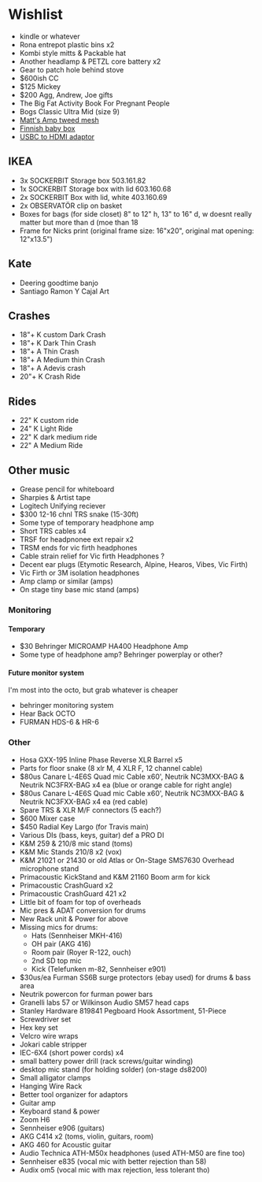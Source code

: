 # Wishlist

- kindle or whatever
- Rona entrepot plastic bins x2
- Kombi style mitts & Packable hat
- Another headlamp & PETZL core battery x2
- Gear to patch hole behind stove
- $600ish CC
- $125 Mickey
- $200 Agg, Andrew, Joe gifts
- The Big Fat Activity Book For Pregnant People
- Bogs Classic Ultra Mid (size 9)
- [Matt's Amp tweed mesh](https://nextgenguitars.ca/categories/cab-case-parts/grill-cloth-piping.html)
- [Finnish baby box](https://www.finnishbabybox.com/en/)
- [USBC to HDMI adaptor](https://www.amazon.ca/Adaptor%EF%BC%8C-Multiport-Charging-ChromeBook-Converter/dp/B07G82ZW1D/)

## IKEA

- 3x SOCKERBIT Storage box 503.161.82
- 1x SOCKERBIT Storage box with lid 603.160.68
- 2x SOCKERBIT Box with lid, white 403.160.69
- 2x OBSERVATÖR clip on basket
- Boxes for bags (for side closet) 8" to 12" h, 13" to 16" d, w doesnt really matter but more than d (moe than 18
- Frame for Nicks print (original frame size: 16"x20", original mat opening: 12"x13.5")

## Kate

- Deering goodtime banjo
- Santiago Ramon Y Cajal Art

## Crashes

- 18"+ K custom Dark Crash
- 18"+ K Dark Thin Crash
- 18"+ A Thin Crash
- 18"+ A Medium thin Crash
- 18"+ A Adevis crash
- 20"+ K Crash Ride

## Rides

- 22" K custom ride
- 24" K Light Ride
- 22" K dark medium ride
- 22" A Medium Ride

## Other music

- Grease pencil for whiteboard
- Sharpies & Artist tape
- Logitech Unifying reciever
- $300 12-16 chnl TRS snake (15-30ft)
- Some type of temporary headphone amp
- Short TRS cables x4
- TRSF for headpnonee ext repair x2
- TRSM ends for vic firth headphones
- Cable strain relief for Vic firth Headphones ?
- Decent ear plugs (Etymotic Research, Alpine, Hearos, Vibes, Vic Firth)
- Vic Firth or 3M isolation headphones
- Amp clamp or similar (amps)
- On stage tiny base mic stand (amps)

### Monitoring

#### Temporary

- $30 Behringer MICROAMP HA400 Headphone Amp
- Some type of headphone amp? Behringer powerplay or other?

#### Future monitor system

I'm most into the octo, but grab whatever is cheaper

- behringer monitoring system
- Hear Back OCTO
- FURMAN HDS-6 & HR-6

### Other

- Hosa GXX-195 Inline Phase Reverse XLR Barrel x5
- Parts for floor snake (8 xlr M, 4 XLR F, 12 channel cable)
- $80us Canare L-4E6S Quad mic Cable x60', Neutrik NC3MXX-BAG & Neutrik NC3FRX-BAG x4 ea (blue or orange cable for right angle)
- $80us Canare L-4E6S Quad mic Cable x60', Neutrik NC3MXX-BAG & Neutrik NC3FXX-BAG x4 ea (red cable)
- Spare TRS & XLR M/F connectors (5 each?)
- $600 Mixer case
- $450 Radial Key Largo (for Travis main)
- Various DIs (bass, keys, guitar) def a PRO DI
- K&M 259 & 210/8 mic stand (toms)
- K&M Mic Stands 210/8 x2 (vox)
- K&M 21021 or 21430 or old Atlas or On-Stage SMS7630 Overhead microphone stand
- Primacoustic KickStand and K&M 21160 Boom arm for kick
- Primacoustic CrashGuard x2
- Primacoustic CrashGuard 421 x2
- Little bit of foam for top of overheads
- Mic pres & ADAT conversion for drums
- New Rack unit & Power for above
- Missing mics for drums:
  - Hats (Sennheiser MKH-416)
  - OH pair (AKG 416)
  - Room pair (Royer R-122, ouch)
  - 2nd SD top mic
  - Kick (Telefunken m-82, Sennheiser e901)
- $30us/ea Furman SS6B surge protectors (ebay used) for drums & bass area
- Neutrik powercon for furman power bars
- Granelli labs 57 or Wilkinson Audio SM57 head caps
- Stanley Hardware 819841 Pegboard Hook Assortment, 51-Piece
- Screwdriver set
- Hex key set
- Velcro wire wraps
- Jokari cable stripper
- IEC-6X4 (short power cords) x4
- small battery power drill (rack screws/guitar winding)
- desktop mic stand (for holding solder) (on-stage ds8200)
- Small alligator clamps
- Hanging Wire Rack
- Better tool organizer for adaptors
- Guitar amp
- Keyboard stand & power
- Zoom H6
- Sennheiser e906 (guitars)
- AKG C414 x2 (toms, violin, guitars, room)
- AKG 460 for Acoustic guitar
- Audio Technica ATH-M50x headphones (used ATH-M50 are fine too)
- Sennheiser e835 (vocal mic with better rejection than 58)
- Audix om5 (vocal mic with max rejection, less tolerant tho)
